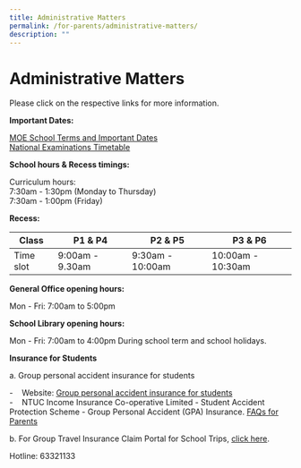 ```yaml
---
title: Administrative Matters
permalink: /for-parents/administrative-matters/
description: ""
---
```

# **Administrative Matters**

Please click on the respective links for more information.  

**Important Dates:**  

[MOE School Terms and Important Dates](https://www.moe.gov.sg/education/school-terms-and-important-dates)   
[National Examinations Timetable](https://www.seab.gov.sg/docs/default-source/examination-timetable/2022psleexamtimetable.pdf)  

**School hours & Recess timings:**  

Curriculum hours:  
7:30am - 1:30pm (Monday to Thursday)  
7:30am - 1:00pm (Friday)  
  
**Recess:**

| Class 	| P1 & P4 	| P2 & P5 	|  P3 & P6 	|
|---	|---	|---	|---	|
| Time slot 	| 9:00am - 9.30am 	| 9:30am - 10:00am  	|  10:00am - 10:30am 	|


**General Office opening hours:** 

Mon - Fri: 7:00am to 5:00pm


**School Library opening hours:** 

Mon - Fri: 7:00am to 4:00pm
During school term and school holidays.  

**Insurance for Students**

a. Group personal accident insurance for students

\-    Website: [Group personal accident insurance for students](https://www.income.com.sg/insurance/insurance-for-businesses/group-insurance/group-personal-accident-insurance-for-students)   
\-    NTUC Income Insurance Co-operative Limited - Student Accident Protection Scheme - Group Personal Accident (GPA) Insurance. [FAQs for Parents](/files/NTUC%20FAQs%20for%20Parents_V2.pdf)

b. For Group Travel Insurance Claim Portal for School Trips, [click here](https://onlinetravelclaim.income.com.sg/travel-claim-web/travel).

Hotline: 63321133